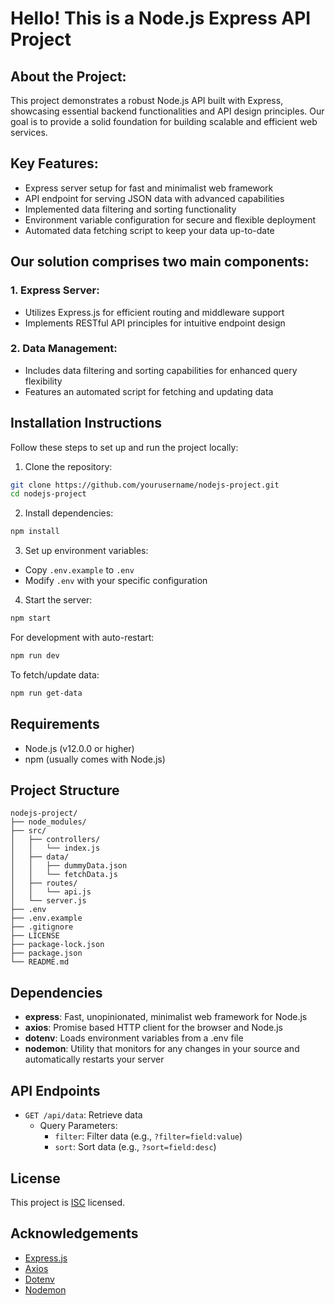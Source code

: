 # Hello! This is a Node.js Express API Project

## About the Project:
This project demonstrates a robust Node.js API built with Express, showcasing essential backend functionalities and API design principles. Our goal is to provide a solid foundation for building scalable and efficient web services.

## Key Features:
- Express server setup for fast and minimalist web framework
- API endpoint for serving JSON data with advanced capabilities
- Implemented data filtering and sorting functionality
- Environment variable configuration for secure and flexible deployment
- Automated data fetching script to keep your data up-to-date

## Our solution comprises two main components:
### 1. Express Server:
- Utilizes Express.js for efficient routing and middleware support
- Implements RESTful API principles for intuitive endpoint design

### 2. Data Management:
- Includes data filtering and sorting capabilities for enhanced query flexibility
- Features an automated script for fetching and updating data

## Installation Instructions
Follow these steps to set up and run the project locally:

1. Clone the repository:
```bash
git clone https://github.com/yourusername/nodejs-project.git
cd nodejs-project
```

2. Install dependencies:
```bash
npm install
```

3. Set up environment variables:
- Copy `.env.example` to `.env`
- Modify `.env` with your specific configuration

4. Start the server:
```bash
npm start
```

For development with auto-restart:
```bash
npm run dev
```

To fetch/update data:
```bash
npm run get-data
```

## Requirements
- Node.js (v12.0.0 or higher)
- npm (usually comes with Node.js)

## Project Structure
```
nodejs-project/
├── node_modules/
├── src/
│   ├── controllers/
│   │   └── index.js
│   ├── data/
│   │   ├── dummyData.json
│   │   └── fetchData.js
│   ├── routes/
│   │   └── api.js
│   └── server.js
├── .env
├── .env.example
├── .gitignore
├── LICENSE
├── package-lock.json
├── package.json
└── README.md
```

## Dependencies
- **express**: Fast, unopinionated, minimalist web framework for Node.js
- **axios**: Promise based HTTP client for the browser and Node.js
- **dotenv**: Loads environment variables from a .env file
- **nodemon**: Utility that monitors for any changes in your source and automatically restarts your server

## API Endpoints
- `GET /api/data`: Retrieve data
  - Query Parameters:
    - `filter`: Filter data (e.g., `?filter=field:value`)
    - `sort`: Sort data (e.g., `?sort=field:desc`)

## License
This project is [ISC](https://opensource.org/licenses/ISC) licensed.

## Acknowledgements
- [Express.js](https://expressjs.com/)
- [Axios](https://axios-http.com/)
- [Dotenv](https://github.com/motdotla/dotenv)
- [Nodemon](https://nodemon.io/)

